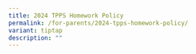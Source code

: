 ```yaml
---
title: 2024 TPPS Homework Policy
permalink: /for-parents/2024-tpps-homework-policy/
variant: tiptap
description: ""
---
```

